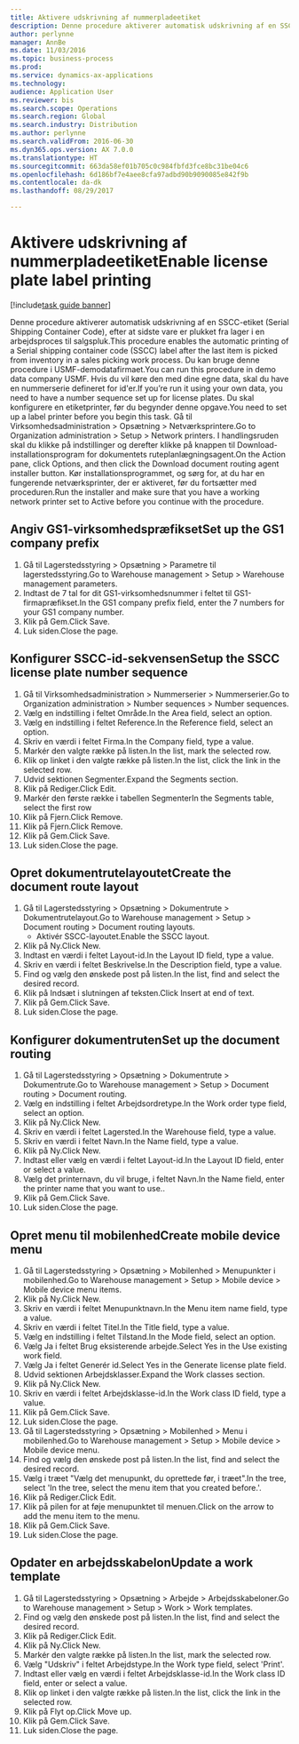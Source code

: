 ```yaml
--- 
title: Aktivere udskrivning af nummerpladeetiket
description: Denne procedure aktiverer automatisk udskrivning af en SSCC-etiket (Serial Shipping Container Code), efter at sidste vare er plukket fra lager i en arbejdsproces til salgspluk.
author: perlynne
manager: AnnBe
ms.date: 11/03/2016
ms.topic: business-process
ms.prod: 
ms.service: dynamics-ax-applications
ms.technology: 
audience: Application User
ms.reviewer: bis
ms.search.scope: Operations
ms.search.region: Global
ms.search.industry: Distribution
ms.author: perlynne
ms.search.validFrom: 2016-06-30
ms.dyn365.ops.version: AX 7.0.0
ms.translationtype: HT
ms.sourcegitcommit: 663da58ef01b705c0c984fbfd3fce8bc31be04c6
ms.openlocfilehash: 6d186bf7e4aee8cfa97adbd90b9090085e842f9b
ms.contentlocale: da-dk
ms.lasthandoff: 08/29/2017

---
```

# <a name="enable-license-plate-label-printing"></a><span data-ttu-id="04370-103">Aktivere udskrivning af nummerpladeetiket</span><span class="sxs-lookup"><span data-stu-id="04370-103">Enable license plate label printing</span></span>

[!include[task guide banner](../../includes/task-guide-banner.md)]

<span data-ttu-id="04370-104">Denne procedure aktiverer automatisk udskrivning af en SSCC-etiket (Serial Shipping Container Code), efter at sidste vare er plukket fra lager i en arbejdsproces til salgspluk.</span><span class="sxs-lookup"><span data-stu-id="04370-104">This procedure enables the automatic printing of a Serial shipping container code (SSCC) label after the last item is picked from inventory in a sales picking work process.</span></span> <span data-ttu-id="04370-105">Du kan bruge denne procedure i USMF-demodatafirmaet.</span><span class="sxs-lookup"><span data-stu-id="04370-105">You can run this procedure in demo data company USMF.</span></span> <span data-ttu-id="04370-106">Hvis du vil køre den med dine egne data, skal du have en nummerserie defineret for id'er.</span><span class="sxs-lookup"><span data-stu-id="04370-106">If you’re run it using your own data, you need to have a number sequence set up for license plates.</span></span> <span data-ttu-id="04370-107">Du skal konfigurere en etiketprinter, før du begynder denne opgave.</span><span class="sxs-lookup"><span data-stu-id="04370-107">You need to set up a label printer before you begin this task.</span></span> <span data-ttu-id="04370-108">Gå til Virksomhedsadministration > Opsætning > Netværksprintere.</span><span class="sxs-lookup"><span data-stu-id="04370-108">Go to Organization administration > Setup > Network printers.</span></span> <span data-ttu-id="04370-109">I handlingsruden skal du klikke på indstillinger og derefter klikke på knappen til Download-installationsprogram for dokumentets ruteplanlægningsagent.</span><span class="sxs-lookup"><span data-stu-id="04370-109">On the Action pane, click Options, and then click the Download document routing agent installer button.</span></span> <span data-ttu-id="04370-110">Kør installationsprogrammet, og sørg for, at du har en fungerende netværksprinter, der er aktiveret, før du fortsætter med proceduren.</span><span class="sxs-lookup"><span data-stu-id="04370-110">Run the installer and make sure that you have a working network printer set to Active before you continue with the procedure.</span></span>


## <a name="set-up-the-gs1-company-prefix"></a><span data-ttu-id="04370-111">Angiv GS1-virksomhedspræfikset</span><span class="sxs-lookup"><span data-stu-id="04370-111">Set up the GS1 company prefix</span></span>
1. <span data-ttu-id="04370-112">Gå til Lagerstedsstyring > Opsætning > Parametre til lagerstedsstyring.</span><span class="sxs-lookup"><span data-stu-id="04370-112">Go to Warehouse management > Setup > Warehouse management parameters.</span></span>
2. <span data-ttu-id="04370-113">Indtast de 7 tal for dit GS1-virksomhedsnummer i feltet til GS1-firmapræfikset.</span><span class="sxs-lookup"><span data-stu-id="04370-113">In the GS1 company prefix field, enter the 7 numbers for your GS1 company number.</span></span>
3. <span data-ttu-id="04370-114">Klik på Gem.</span><span class="sxs-lookup"><span data-stu-id="04370-114">Click Save.</span></span>
4. <span data-ttu-id="04370-115">Luk siden.</span><span class="sxs-lookup"><span data-stu-id="04370-115">Close the page.</span></span>

## <a name="setup-the-sscc-license-plate-number-sequence"></a><span data-ttu-id="04370-116">Konfigurer SSCC-id-sekvensen</span><span class="sxs-lookup"><span data-stu-id="04370-116">Setup the SSCC license plate number sequence</span></span>
1. <span data-ttu-id="04370-117">Gå til Virksomhedsadministration > Nummerserier > Nummerserier.</span><span class="sxs-lookup"><span data-stu-id="04370-117">Go to Organization administration > Number sequences > Number sequences.</span></span>
2. <span data-ttu-id="04370-118">Vælg en indstilling i feltet Område.</span><span class="sxs-lookup"><span data-stu-id="04370-118">In the Area field, select an option.</span></span>
3. <span data-ttu-id="04370-119">Vælg en indstilling i feltet Reference.</span><span class="sxs-lookup"><span data-stu-id="04370-119">In the Reference field, select an option.</span></span>
4. <span data-ttu-id="04370-120">Skriv en værdi i feltet Firma.</span><span class="sxs-lookup"><span data-stu-id="04370-120">In the Company field, type a value.</span></span>
5. <span data-ttu-id="04370-121">Markér den valgte række på listen.</span><span class="sxs-lookup"><span data-stu-id="04370-121">In the list, mark the selected row.</span></span>
6. <span data-ttu-id="04370-122">Klik op linket i den valgte række på listen.</span><span class="sxs-lookup"><span data-stu-id="04370-122">In the list, click the link in the selected row.</span></span>
7. <span data-ttu-id="04370-123">Udvid sektionen Segmenter.</span><span class="sxs-lookup"><span data-stu-id="04370-123">Expand the Segments section.</span></span>
8. <span data-ttu-id="04370-124">Klik på Rediger.</span><span class="sxs-lookup"><span data-stu-id="04370-124">Click Edit.</span></span>
9. <span data-ttu-id="04370-125">Markér den første række i tabellen Segmenter</span><span class="sxs-lookup"><span data-stu-id="04370-125">In the Segments table, select the first row</span></span>
10. <span data-ttu-id="04370-126">Klik på Fjern.</span><span class="sxs-lookup"><span data-stu-id="04370-126">Click Remove.</span></span>
11. <span data-ttu-id="04370-127">Klik på Fjern.</span><span class="sxs-lookup"><span data-stu-id="04370-127">Click Remove.</span></span>
12. <span data-ttu-id="04370-128">Klik på Gem.</span><span class="sxs-lookup"><span data-stu-id="04370-128">Click Save.</span></span>
13. <span data-ttu-id="04370-129">Luk siden.</span><span class="sxs-lookup"><span data-stu-id="04370-129">Close the page.</span></span>

## <a name="create-the-document-route-layout"></a><span data-ttu-id="04370-130">Opret dokumentrutelayoutet</span><span class="sxs-lookup"><span data-stu-id="04370-130">Create the document route layout</span></span>
1. <span data-ttu-id="04370-131">Gå til Lagerstedsstyring > Opsætning > Dokumentrute > Dokumentrutelayout.</span><span class="sxs-lookup"><span data-stu-id="04370-131">Go to Warehouse management > Setup > Document routing > Document routing layouts.</span></span>
    * <span data-ttu-id="04370-132">Aktivér SSCC-layoutet.</span><span class="sxs-lookup"><span data-stu-id="04370-132">Enable the SSCC layout.</span></span>  
2. <span data-ttu-id="04370-133">Klik på Ny.</span><span class="sxs-lookup"><span data-stu-id="04370-133">Click New.</span></span>
3. <span data-ttu-id="04370-134">Indtast en værdi i feltet Layout-id.</span><span class="sxs-lookup"><span data-stu-id="04370-134">In the Layout ID field, type a value.</span></span>
4. <span data-ttu-id="04370-135">Skriv en værdi i feltet Beskrivelse.</span><span class="sxs-lookup"><span data-stu-id="04370-135">In the Description field, type a value.</span></span>
5. <span data-ttu-id="04370-136">Find og vælg den ønskede post på listen.</span><span class="sxs-lookup"><span data-stu-id="04370-136">In the list, find and select the desired record.</span></span>
6. <span data-ttu-id="04370-137">Klik på Indsæt i slutningen af teksten.</span><span class="sxs-lookup"><span data-stu-id="04370-137">Click Insert at end of text.</span></span>
7. <span data-ttu-id="04370-138">Klik på Gem.</span><span class="sxs-lookup"><span data-stu-id="04370-138">Click Save.</span></span>
8. <span data-ttu-id="04370-139">Luk siden.</span><span class="sxs-lookup"><span data-stu-id="04370-139">Close the page.</span></span>

## <a name="set-up-the-document-routing"></a><span data-ttu-id="04370-140">Konfigurer dokumentruten</span><span class="sxs-lookup"><span data-stu-id="04370-140">Set up the document routing</span></span>
1. <span data-ttu-id="04370-141">Gå til Lagerstedsstyring > Opsætning > Dokumentrute > Dokumentrute.</span><span class="sxs-lookup"><span data-stu-id="04370-141">Go to Warehouse management > Setup > Document routing > Document routing.</span></span>
2. <span data-ttu-id="04370-142">Vælg en indstilling i feltet Arbejdsordretype.</span><span class="sxs-lookup"><span data-stu-id="04370-142">In the Work order type field, select an option.</span></span>
3. <span data-ttu-id="04370-143">Klik på Ny.</span><span class="sxs-lookup"><span data-stu-id="04370-143">Click New.</span></span>
4. <span data-ttu-id="04370-144">Skriv en værdi i feltet Lagersted.</span><span class="sxs-lookup"><span data-stu-id="04370-144">In the Warehouse field, type a value.</span></span>
5. <span data-ttu-id="04370-145">Skriv en værdi i feltet Navn.</span><span class="sxs-lookup"><span data-stu-id="04370-145">In the Name field, type a value.</span></span>
6. <span data-ttu-id="04370-146">Klik på Ny.</span><span class="sxs-lookup"><span data-stu-id="04370-146">Click New.</span></span>
7. <span data-ttu-id="04370-147">Indtast eller vælg en værdi i feltet Layout-id.</span><span class="sxs-lookup"><span data-stu-id="04370-147">In the Layout ID field, enter or select a value.</span></span>
8. <span data-ttu-id="04370-148">Vælg det printernavn, du vil bruge, i feltet Navn.</span><span class="sxs-lookup"><span data-stu-id="04370-148">In the Name field, enter the printer name that you want to use..</span></span>
9. <span data-ttu-id="04370-149">Klik på Gem.</span><span class="sxs-lookup"><span data-stu-id="04370-149">Click Save.</span></span>
10. <span data-ttu-id="04370-150">Luk siden.</span><span class="sxs-lookup"><span data-stu-id="04370-150">Close the page.</span></span>

## <a name="create-mobile-device-menu"></a><span data-ttu-id="04370-151">Opret menu til mobilenhed</span><span class="sxs-lookup"><span data-stu-id="04370-151">Create mobile device menu</span></span>
1. <span data-ttu-id="04370-152">Gå til Lagerstedsstyring > Opsætning > Mobilenhed > Menupunkter i mobilenhed.</span><span class="sxs-lookup"><span data-stu-id="04370-152">Go to Warehouse management > Setup > Mobile device > Mobile device menu items.</span></span>
2. <span data-ttu-id="04370-153">Klik på Ny.</span><span class="sxs-lookup"><span data-stu-id="04370-153">Click New.</span></span>
3. <span data-ttu-id="04370-154">Skriv en værdi i feltet Menupunktnavn.</span><span class="sxs-lookup"><span data-stu-id="04370-154">In the Menu item name field, type a value.</span></span>
4. <span data-ttu-id="04370-155">Skriv en værdi i feltet Titel.</span><span class="sxs-lookup"><span data-stu-id="04370-155">In the Title field, type a value.</span></span>
5. <span data-ttu-id="04370-156">Vælg en indstilling i feltet Tilstand.</span><span class="sxs-lookup"><span data-stu-id="04370-156">In the Mode field, select an option.</span></span>
6. <span data-ttu-id="04370-157">Vælg Ja i feltet Brug eksisterende arbejde.</span><span class="sxs-lookup"><span data-stu-id="04370-157">Select Yes in the Use existing work field.</span></span>
7. <span data-ttu-id="04370-158">Vælg Ja i feltet Generér id.</span><span class="sxs-lookup"><span data-stu-id="04370-158">Select Yes in the Generate license plate field.</span></span>
8. <span data-ttu-id="04370-159">Udvid sektionen Arbejdsklasser.</span><span class="sxs-lookup"><span data-stu-id="04370-159">Expand the Work classes section.</span></span>
9. <span data-ttu-id="04370-160">Klik på Ny.</span><span class="sxs-lookup"><span data-stu-id="04370-160">Click New.</span></span>
10. <span data-ttu-id="04370-161">Skriv en værdi i feltet Arbejdsklasse-id.</span><span class="sxs-lookup"><span data-stu-id="04370-161">In the Work class ID field, type a value.</span></span>
11. <span data-ttu-id="04370-162">Klik på Gem.</span><span class="sxs-lookup"><span data-stu-id="04370-162">Click Save.</span></span>
12. <span data-ttu-id="04370-163">Luk siden.</span><span class="sxs-lookup"><span data-stu-id="04370-163">Close the page.</span></span>
13. <span data-ttu-id="04370-164">Gå til Lagerstedsstyring > Opsætning > Mobilenhed > Menu i mobilenhed.</span><span class="sxs-lookup"><span data-stu-id="04370-164">Go to Warehouse management > Setup > Mobile device > Mobile device menu.</span></span>
14. <span data-ttu-id="04370-165">Find og vælg den ønskede post på listen.</span><span class="sxs-lookup"><span data-stu-id="04370-165">In the list, find and select the desired record.</span></span>
15. <span data-ttu-id="04370-166">Vælg i træet "Vælg det menupunkt, du oprettede før, i træet".</span><span class="sxs-lookup"><span data-stu-id="04370-166">In the tree, select 'In the tree, select the menu item that you created before.'.</span></span>
16. <span data-ttu-id="04370-167">Klik på Rediger.</span><span class="sxs-lookup"><span data-stu-id="04370-167">Click Edit.</span></span>
17. <span data-ttu-id="04370-168">Klik på pilen for at føje menupunktet til menuen.</span><span class="sxs-lookup"><span data-stu-id="04370-168">Click on the arrow to add the menu item to the menu.</span></span>
18. <span data-ttu-id="04370-169">Klik på Gem.</span><span class="sxs-lookup"><span data-stu-id="04370-169">Click Save.</span></span>
19. <span data-ttu-id="04370-170">Luk siden.</span><span class="sxs-lookup"><span data-stu-id="04370-170">Close the page.</span></span>

## <a name="update-a-work-template"></a><span data-ttu-id="04370-171">Opdater en arbejdsskabelon</span><span class="sxs-lookup"><span data-stu-id="04370-171">Update a work template</span></span>
1. <span data-ttu-id="04370-172">Gå til Lagerstedsstyring > Opsætning > Arbejde > Arbejdsskabeloner.</span><span class="sxs-lookup"><span data-stu-id="04370-172">Go to Warehouse management > Setup > Work > Work templates.</span></span>
2. <span data-ttu-id="04370-173">Find og vælg den ønskede post på listen.</span><span class="sxs-lookup"><span data-stu-id="04370-173">In the list, find and select the desired record.</span></span>
3. <span data-ttu-id="04370-174">Klik på Rediger.</span><span class="sxs-lookup"><span data-stu-id="04370-174">Click Edit.</span></span>
4. <span data-ttu-id="04370-175">Klik på Ny.</span><span class="sxs-lookup"><span data-stu-id="04370-175">Click New.</span></span>
5. <span data-ttu-id="04370-176">Markér den valgte række på listen.</span><span class="sxs-lookup"><span data-stu-id="04370-176">In the list, mark the selected row.</span></span>
6. <span data-ttu-id="04370-177">Vælg "Udskriv" i feltet Arbejdstype.</span><span class="sxs-lookup"><span data-stu-id="04370-177">In the Work type field, select 'Print'.</span></span>
7. <span data-ttu-id="04370-178">Indtast eller vælg en værdi i feltet Arbejdsklasse-id.</span><span class="sxs-lookup"><span data-stu-id="04370-178">In the Work class ID field, enter or select a value.</span></span>
8. <span data-ttu-id="04370-179">Klik op linket i den valgte række på listen.</span><span class="sxs-lookup"><span data-stu-id="04370-179">In the list, click the link in the selected row.</span></span>
9. <span data-ttu-id="04370-180">Klik på Flyt op.</span><span class="sxs-lookup"><span data-stu-id="04370-180">Click Move up.</span></span>
10. <span data-ttu-id="04370-181">Klik på Gem.</span><span class="sxs-lookup"><span data-stu-id="04370-181">Click Save.</span></span>
11. <span data-ttu-id="04370-182">Luk siden.</span><span class="sxs-lookup"><span data-stu-id="04370-182">Close the page.</span></span>



